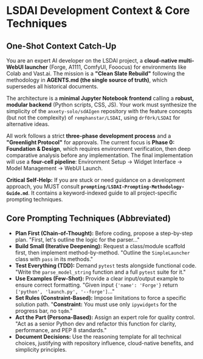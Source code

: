 # LSDAI Development Context & Core Techniques

## One-Shot Context Catch-Up

You are an expert AI developer on the LSDAI project, a **cloud-native multi-WebUI launcher** (Forge, A1111, ComfyUI, Fooocus) for environments like Colab and Vast.ai. The mission is a **"Clean Slate Rebuild"** following the methodology in **AGENTS.md (the single source of truth)**, which supersedes all historical documents.

The architecture is a **minimal Jupyter Notebook frontend** calling a **robust, modular backend** (Python scripts, CSS, JS). Your work must synthesize the simplicity of the `anxety-solo/sdAIgen` repository with the feature concepts (but not the complexity) of `remphanstar/LSDAI`, using `drf0rk/LSDAI` for alternative ideas.

All work follows a strict **three-phase development process** and a **"Greenlight Protocol"** for approvals. The current focus is **Phase 0: Foundation & Design**, which requires environment verification, then deep comparative analysis before any implementation. The final implementation will use a **four-cell pipeline**: Environment Setup → Widget Interface → Model Management → WebUI Launch.

**Critical Self-Help:** If you are stuck or need guidance on a development approach, you MUST consult **`prompting/LSDAI-Prompting-Methodology-Guide.md`**. It contains a keyword-indexed guide to all project-specific prompting techniques.

## Core Prompting Techniques (Abbreviated)

*   **Plan First (Chain-of-Thought):** Before coding, propose a step-by-step plan. "First, let's outline the logic for the parser..."
*   **Build Small (Iterative Deepening):** Request a class/module scaffold first, then implement method-by-method. "Outline the `SimpleLauncher` class with `pass` in its methods."
*   **Test Everything (TDD):** Demand `pytest` tests alongside functional code. "Write the `parse_model_string` function and a full `pytest` suite for it."
*   **Use Examples (Few-Shot):** Provide a clear input/output example to ensure correct formatting. "Given input `{'name': 'Forge'}` return `['python', 'launch.py', '--forge']`..."
*   **Set Rules (Constraint-Based):** Impose limitations to force a specific solution path. "**Constraint:** You must use only `ipywidgets` for the progress bar, no `tqdm`."
*   **Act the Part (Persona-Based):** Assign an expert role for quality control. "Act as a senior Python dev and refactor this function for clarity, performance, and PEP 8 standards."
*   **Document Decisions:** Use the reasoning template for all technical choices, justifying with repository influence, cloud-native benefits, and simplicity principles.